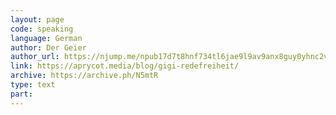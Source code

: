 ```yaml
---
layout: page
code: speaking
language: German
author: Der Geier
author_url: https://njump.me/npub17d7t8hnf734tl6jae9l9av9anx8guy0yhnc2vd9w22vgcvrazs8qjtsnpu
link: https://aprycot.media/blog/gigi-redefreiheit/
archive: https://archive.ph/N5mtR
type: text
part: 
---
```

